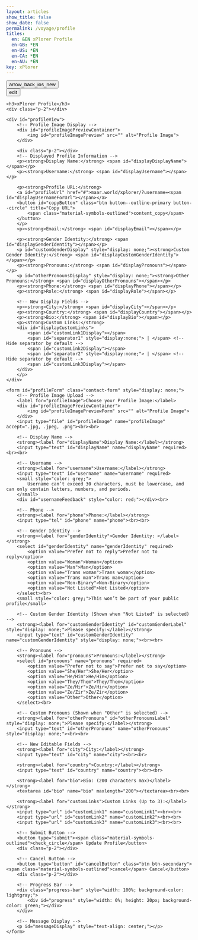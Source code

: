 ```yaml
---
layout: articles
show_title: false
show_date: false
permalink: /voyage/profile
titles:
  en: &EN xPlorer Profile
  en-GB: *EN
  en-US: *EN
  en-CA: *EN
  en-AU: *EN
key: xPlorer
---
```


<div class="p-5"></div>

<div class="form-container">
    <div class="button-container">
        <div class="back-button-container">
            <a href="/voyage" title="Voyage">
                <button id="backButton" class="btn button--outline-primary button--circle">
                    <span class="material-symbols-outlined">arrow_back_ios_new</span>
                </button>
            </a>
        </div>
        <div class="edit-button-container">
            <button id="editButton" class="btn button--outline-primary button--circle" title="View/Edit Profile">
                <span class="material-symbols-outlined">edit</span> 
            </button>
        </div>
    </div>

    <h3>xPlorer Profile</h3>
    <div class="p-2"></div>

    <div id="profileView">
        <!-- Profile Image Display -->
        <div id="profileImagePreviewContainer">
            <img id="profileImagePreview" src="" alt="Profile Image">
        </div>

        <div class="p-2"></div>
        <!-- Displayed Profile Information -->
        <p><strong>Display Name:</strong> <span id="displayDisplayName"></span></p>
        <p><strong>Username:</strong> <span id="displayUsername"></span></p>

        <p><strong>Profile URL:</strong> 
        <a id="profileUrl" href="#">maar.world/xplorer/?username=<span id="displayUsernameForUrl"></span></a>
        <button id="copyButton" class="btn button--outline-primary button--circle" title="Copy URL">
            <span class="material-symbols-outlined">content_copy</span>
        </button>
        </p>
        <p><strong>Email:</strong> <span id="displayEmail"></span></p>

        <p><strong>Gender Identity:</strong> <span id="displayGenderIdentity"></span></p>
        <p id="customGenderDisplay" style="display: none;"><strong>Custom Gender Identity:</strong> <span id="displayCustomGenderIdentity"></span></p>
        <p><strong>Pronouns:</strong> <span id="displayPronouns"></span></p>
        <p id="otherPronounsDisplay" style="display: none;"><strong>Other Pronouns:</strong> <span id="displayOtherPronouns"></span></p>
        <p><strong>Phone:</strong> <span id="displayPhone"></span></p>
        <p><strong>Role:</strong> <span id="displayRole"></span></p>

        <!-- New Display Fields -->
        <p><strong>City:</strong> <span id="displayCity"></span></p>
        <p><strong>Country:</strong> <span id="displayCountry"></span></p>
        <p><strong>Bio:</strong> <span id="displayBio"></span></p>
        <p><strong>Custom Links:</strong>
        <div id="displayCustomLinks">
            <span id="customLink1Display"></span>
            <span id="separator1" style="display:none;"> | </span> <!-- Hide separator by default -->
            <span id="customLink2Display"></span>
            <span id="separator2" style="display:none;"> | </span> <!-- Hide separator by default -->
            <span id="customLink3Display"></span>
        </div>
        </p>
    </div>

    <form id="profileForm" class="contact-form" style="display: none;">
        <!-- Profile Image Upload -->
        <label for="profileImage">Choose your Profile Image:</label>
        <div id="profileImagePreviewContainer">
            <img id="profileImagePreviewForm" src="" alt="Profile Image">
        </div>
        <input type="file" id="profileImage" name="profileImage" accept=".jpg, .jpeg, .png"><br><br>

        <!-- Display Name -->
        <strong><label for="displayName">Display Name:</label></strong>
        <input type="text" id="displayName" name="displayName" required><br><br>

        <!-- Username -->
        <strong><label for="username">Username:</label></strong>
        <input type="text" id="username" name="username" required>
        <small style="color: grey;">
            Username can’t exceed 30 characters, must be lowercase, and can only contain letters, numbers, and periods.
        </small>
        <div id="usernameFeedback" style="color: red;"></div><br>
        
        <!-- Phone -->
        <strong><label for="phone">Phone:</label></strong>
        <input type="tel" id="phone" name="phone"><br><br>

        <!-- Gender Identity -->
        <strong><label for="genderIdentity">Gender Identity: </label></strong>         
        <select id="genderIdentity" name="genderIdentity" required>
            <option value="Prefer not to reply">Prefer not to reply</option>
            <option value="Woman">Woman</option>
            <option value="Man">Man</option>
            <option value="Trans woman">Trans woman</option>
            <option value="Trans man">Trans man</option>
            <option value="Non-Binary">Non-Binary</option>
            <option value="Not Listed">Not Listed</option>
        </select><br>
        <small style="color: grey;">This won’t be part of your public profile</small>
        
        <!-- Custom Gender Identity (Shown when "Not Listed" is selected) -->
        <strong><label for="customGenderIdentity" id="customGenderLabel" style="display: none;">Please specify:</label></strong>
        <input type="text" id="customGenderIdentity" name="customGenderIdentity" style="display: none;"><br><br>

        <!-- Pronouns -->
        <strong><label for="pronouns">Pronouns:</label></strong>
        <select id="pronouns" name="pronouns" required>
            <option value="Prefer not to say">Prefer not to say</option>
            <option value="She/Her">She/Her</option>
            <option value="He/Him">He/Him</option>
            <option value="They/Them">They/Them</option>
            <option value="Ze/Hir">Ze/Hir</option>
            <option value="Ze/Zir">Ze/Zir</option>
            <option value="Other">Other</option>
        </select><br>

        <!-- Custom Pronouns (Shown when "Other" is selected) -->
        <strong><label for="otherPronouns" id="otherPronounsLabel" style="display: none;">Please specify:</label></strong>
        <input type="text" id="otherPronouns" name="otherPronouns" style="display: none;"><br><br>

        <!-- New Editable Fields -->
        <strong><label for="city">City:</label></strong>
        <input type="text" id="city" name="city"><br><br>

        <strong><label for="country">Country:</label></strong>
        <input type="text" id="country" name="country"><br><br>

        <strong><label for="bio">Bio: (200 characters max)</label></strong>
        <textarea id="bio" name="bio" maxlength="200"></textarea><br><br>

        <strong><label for="customLinks">Custom Links (Up to 3):</label></strong>
        <input type="url" id="customLink1" name="customLink1"><br><br>
        <input type="url" id="customLink2" name="customLink2"><br><br>
        <input type="url" id="customLink3" name="customLink3"><br><br>

        <!-- Submit Button -->
        <button type="submit"><span class="material-symbols-outlined">check_circle</span> Update Profile</button>
        <div class="p-2"></div>

        <!-- Cancel Button -->
        <button type="button" id="cancelButton" class="btn btn-secondary"><span class="material-symbols-outlined">cancel</span> Cancel</button>
        <div class="p-2"></div>

        <!-- Progress Bar -->
        <div class="progress-bar" style="width: 100%; background-color: lightgray;">
            <div id="progress" style="width: 0%; height: 20px; background-color: green;"></div>
        </div>

        <!-- Message Display -->
        <p id="messageDisplay" style="text-align: center;"></p>
    </form>
</div>

<script>
document.addEventListener('DOMContentLoaded', function() {
    const userId = localStorage.getItem('userId');
    let originalProfileImage = '';
    let currentUsername = ''; // To store the current username

    // Fetch user data based on the userId
    fetch(`http://media.maar.world:3001/api/profile?userId=${userId}`)
        .then(response => response.json())
        .then(data => {
            console.log('Received user data:', data);

            currentUsername = data.username; // Store the current username

            // Populate display fields
            document.getElementById('displayUsername').innerText = data.username;
            document.getElementById('displayUsernameForUrl').innerText = data.username;
            const profileUrl = `https://maar.world/xplorer/?username=${data.username}`;
            document.getElementById('profileUrl').href = profileUrl;
            document.getElementById('displayEmail').innerText = data.email;
            document.getElementById('displayPhone').innerText = data.phone || 'Not provided';
            document.getElementById('displayRole').innerText = data.role || 'Not provided';

            // Populate form fields (hidden until edit mode)
            document.getElementById('username').value = data.username || ''; // Username for edit view
            document.getElementById('phone').value = data.phone || ''; // Phone for edit view

            // Handle custom gender identity if "Not Listed"
            if (data.genderIdentity === 'Not Listed') {
                document.getElementById('displayGenderIdentity').innerText = data.customGenderIdentity;
                document.getElementById('customGenderDisplay').style.display = 'block';
                document.getElementById('displayCustomGenderIdentity').innerText = data.customGenderIdentity;
            } else {
                document.getElementById('displayGenderIdentity').innerText = data.genderIdentity || 'Not provided';
                document.getElementById('customGenderDisplay').style.display = 'none';
            }

            // Handle other pronouns if "Other"
            if (data.pronouns === 'Other') {
                document.getElementById('displayPronouns').innerText = data.otherPronouns;
                document.getElementById('otherPronounsDisplay').style.display = 'block';
                document.getElementById('displayOtherPronouns').innerText = data.otherPronouns;
            } else {
                document.getElementById('displayPronouns').innerText = data.pronouns || 'Not provided';
                document.getElementById('otherPronounsDisplay').style.display = 'none';
            }

            if (data.profileImage) {
                originalProfileImage = `https://media.maar.world${data.profileImage}`;
                document.getElementById('profileImagePreview').src = originalProfileImage;
                document.getElementById('profileImagePreviewForm').src = originalProfileImage;
                document.getElementById('profileImagePreview').style.display = 'block';
                document.getElementById('profileImagePreviewForm').style.display = 'block';
            }

            // New fields
            const displayName = data.displayName || '';
            document.getElementById('displayName').value = displayName; // Edit mode
            document.getElementById('displayDisplayName').innerText = displayName; // View mode

            const city = data.city || '';
            document.getElementById('city').value = city; // Edit mode
            document.getElementById('displayCity').innerText = city; // View mode

            const country = data.country || '';
            document.getElementById('country').value = country; // Edit mode
            document.getElementById('displayCountry').innerText = country; // View mode

            const bio = data.bio || '';
            document.getElementById('bio').value = bio; // Edit mode
            document.getElementById('displayBio').innerText = bio; // View mode

            const customLinks = data.customLinks || [];
            document.getElementById('customLink1').value = customLinks[0] || ''; // Edit mode
            document.getElementById('customLink1Display').innerHTML = customLinks[0] ? `<a href="${customLinks[0]}" target="_blank">${customLinks[0]}</a>` : ''; // View mode

            document.getElementById('customLink2').value = customLinks[1] || ''; // Edit mode
            document.getElementById('customLink2Display').innerHTML = customLinks[1] ? `<a href="${customLinks[1]}" target="_blank">${customLinks[1]}</a>` : ''; // View mode

            document.getElementById('customLink3').value = customLinks[2] || ''; // Edit mode
            document.getElementById('customLink3Display').innerHTML = customLinks[2] ? `<a href="${customLinks[2]}" target="_blank">${customLinks[2]}</a>` : ''; // View mode

            // Show/hide custom gender identity field
            toggleCustomGender(); // Ensure the correct display of the custom gender field
            toggleOtherPronouns(); // Ensure the correct display of the other pronouns field

            // Trigger the functions on page load to ensure correct display if pre-selected
            toggleCustomGender();
            toggleOtherPronouns();
        })
        .catch(error => console.error('Error fetching user data:', error));

    // Copy URL to clipboard functionality
    document.getElementById('copyButton').addEventListener('click', function() {
        const profileUrl = document.getElementById('profileUrl').href;
        const tempInput = document.createElement('input');
        tempInput.value = profileUrl;
        document.body.appendChild(tempInput);
        tempInput.select();
        document.execCommand('copy');
        document.body.removeChild(tempInput);
    });

    // Toggle edit mode or cancel edit if already in edit mode
    document.getElementById('editButton').addEventListener('click', function() {
        const profileForm = document.getElementById('profileForm');
        const profileView = document.getElementById('profileView');
        
        if (profileForm.style.display === 'block') {
            // If the form is already displayed, treat it as a cancel action
            profileForm.style.display = 'none';
            profileView.style.display = 'block';
            
            // Revert to the original profile image if the user cancels
            document.getElementById('profileImagePreview').src = originalProfileImage;
            document.getElementById('profileImagePreviewForm').src = originalProfileImage;
        } else {
            // Otherwise, enable edit mode
            profileView.style.display = 'none';
            profileForm.style.display = 'block';

            // Display the original image in edit mode
            if (originalProfileImage) {
                document.getElementById('profileImagePreviewForm').src = originalProfileImage;
                document.getElementById('profileImagePreviewForm').style.display = 'block';
            }
        }
    });

    // Cancel button functionality
    document.getElementById('cancelButton').addEventListener('click', function() {
        // Revert to the original profile image if the user cancels
        document.getElementById('profileImagePreview').src = originalProfileImage;
        document.getElementById('profileImagePreviewForm').src = originalProfileImage;

        document.getElementById('profileForm').style.display = 'none';
        document.getElementById('profileView').style.display = 'block';
    });

    // Image preview functionality during editing
    document.getElementById('profileImage').addEventListener('change', function(event) {
        const file = event.target.files[0];
        if (file) {
            const reader = new FileReader();
            reader.onload = function(e) {
                document.getElementById('profileImagePreviewForm').src = e.target.result;
                document.getElementById('profileImagePreviewForm').style.display = 'block';
            };
            reader.readAsDataURL(file);
        }
    });

    // Function to show/hide custom gender identity field based on selection
    function toggleCustomGender() {
        const genderIdentityField = document.getElementById('genderIdentity');
        if (genderIdentityField.value === 'Not Listed') {
            document.getElementById('customGenderLabel').style.display = 'block';
            document.getElementById('customGenderIdentity').style.display = 'block';
        } else {
            document.getElementById('customGenderLabel').style.display = 'none';
            document.getElementById('customGenderIdentity').style.display = 'none';
            document.getElementById('customGenderIdentity').value = ''; // Clear the field if hidden
        }
    }

    // Function to show/hide other pronouns field based on selection
    function toggleOtherPronouns() {
        const pronounsField = document.getElementById('pronouns');
        if (pronounsField.value === 'Other') {
            document.getElementById('otherPronounsLabel').style.display = 'block';
            document.getElementById('otherPronouns').style.display = 'block';
        } else {
            document.getElementById('otherPronounsLabel').style.display = 'none';
            document.getElementById('otherPronouns').style.display = 'none';
            document.getElementById('otherPronouns').value = ''; // Clear the field if hidden
        }
    }

    // Attach event listeners for change events
    document.getElementById('genderIdentity').addEventListener('change', toggleCustomGender);
    document.getElementById('pronouns').addEventListener('change', toggleOtherPronouns);

    const usernameInput = document.getElementById('username');
    const feedbackElement = document.getElementById('usernameFeedback');
    const validUsername = /^[a-z0-9_-]{1,30}$/;

    // Function to check if the username is valid and unique
    async function checkUsername() {
        let username = usernameInput.value.trim().toLowerCase();

        // Validate username format
        if (!validUsername.test(username)) {
            feedbackElement.innerText = 'Invalid username format.';
            feedbackElement.style.color = 'red';
            return false;
        }

        // Skip uniqueness check if the username hasn't changed
        if (username === currentUsername) {
            feedbackElement.innerText = 'This is your current username.';
            feedbackElement.style.color = 'green'; // Show success in green
            return true;
        }

        // Check if the username is unique
        const isUsernameUnique = await checkUsernameUniqueness(username);
        if (!isUsernameUnique) {
            feedbackElement.innerText = 'Username is already taken.';
            feedbackElement.style.color = 'red';
            return false;
        }

        feedbackElement.innerText = 'Username is available!';
        feedbackElement.style.color = 'green'; // Show success in green
        return true;
    }


    // Automatically check username uniqueness on input
    usernameInput.addEventListener('input', checkUsername);

    document.getElementById('profileForm').addEventListener('submit', async function(event) {
        event.preventDefault();

        // Validate the username before submitting
        const isUsernameValid = await checkUsername();
        if (!isUsernameValid) {
            return; // Stop form submission if the username is invalid or taken
        }

        const userId = localStorage.getItem('userId');
        const formData = new FormData();
        formData.append('userId', userId);
        formData.append('username', usernameInput.value.trim().toLowerCase());
        formData.append('genderIdentity', document.getElementById('genderIdentity').value);
        if (document.getElementById('genderIdentity').value === 'Not Listed') {
            formData.append('customGenderIdentity', document.getElementById('customGenderIdentity').value);
        }
        formData.append('pronouns', document.getElementById('pronouns').value);
        if (document.getElementById('pronouns').value === 'Other') {
            formData.append('otherPronouns', document.getElementById('otherPronouns').value);
        }
        formData.append('phone', document.getElementById('phone').value);
        if (document.getElementById('profileImage').files[0]) {
            formData.append('profileImage', document.getElementById('profileImage').files[0]);
        }

        // New fields
        formData.append('displayName', document.getElementById('displayName').value.trim());
        formData.append('city', document.getElementById('city').value.trim());
        formData.append('country', document.getElementById('country').value.trim());
        formData.append('bio', document.getElementById('bio').value.trim());
        formData.append('customLinks', JSON.stringify([
            document.getElementById('customLink1').value.trim(),
            document.getElementById('customLink2').value.trim(),
            document.getElementById('customLink3').value.trim()
        ]));

        // Progress bar initialization
        const progressBar = document.getElementById('progress');
        progressBar.style.width = '0%';
        document.querySelector('.progress-bar').style.display = 'block';

        // AJAX request with progress event
        const xhr = new XMLHttpRequest();
        xhr.open('POST', 'http://media.maar.world:3001/api/updateUserProfile', true);

        xhr.upload.onprogress = function(event) {
            if (event.lengthComputable) {
                const percentComplete = (event.loaded / event.total) * 100;
                progressBar.style.width = percentComplete + '%';
            }
        };

        xhr.onload = function() {
            const response = JSON.parse(xhr.responseText);
            if (xhr.status === 200 && response.success) {
                // Update localStorage with the new data
                localStorage.setItem('userEmail', response.user.email);
                localStorage.setItem('userName', response.user.username);

                document.getElementById('messageDisplay').innerText = 'Profile updated successfully!';
                document.getElementById('messageDisplay').style.color = 'green';

                // Update originalProfileImage with the newly uploaded image
                if (response.user.profileImage) {
                    originalProfileImage = `https://media.maar.world${response.user.profileImage}`;
                }

                // Reload the page
                window.location.reload();
            } else {
                document.getElementById('messageDisplay').innerText = 'Failed to update profile: ' + response.message;
                document.getElementById('messageDisplay').style.color = 'red';
            }
        };

        xhr.onerror = function() {
            document.getElementById('messageDisplay').innerText = 'An error occurred while updating your profile.';
            document.getElementById('messageDisplay').style.color = 'red';
        };

        xhr.send(formData);
    });

    // Function to check if the username is unique
    async function checkUsernameUniqueness(username) {
        try {
            const response = await fetch(`http://media.maar.world:3001/api/checkUsername?username=${username}`);
            const data = await response.json();
            return data.isUnique; // Assuming server returns { isUnique: true/false }
        } catch (error) {
            console.error('Error checking username uniqueness:', error);
            return false;
        }
    }

});
</script>
